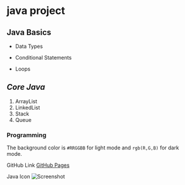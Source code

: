 # java project
## Java Basics
- Data Types
* Conditional Statements
+ Loops
## *Core Java*
1. ArrayList 
1. LinkedList
1. Stack
1. Queue
### **Programming**
The background color is `#RRGGBB` for light mode and `rgb(R,G,B)` for dark mode.

GitHub Link [GitHub Pages](https://github.com/Mukkanti-Chowdary/jsd6/)


Java Icon ![Screenshot](https://www.google.com/url?sa=i&url=https%3A%2F%2Ficonscout.com%2Ficons%2Fjava&psig=AOvVaw0XMkblqPaCADf1IsZapGII&ust=1701162854714000&source=images&cd=vfe&ved=0CBEQjRxqFwoTCMiP5c7r44IDFQAAAAAdAAAAABAE)
